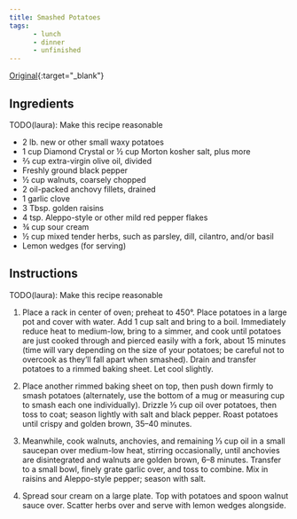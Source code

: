 ```yaml
---
title: Smashed Potatoes
tags: 
      - lunch
      - dinner
      - unfinished
---
```


[Original](https://www.bonappetit.com/recipe/crispy-smashed-potatoes-with-walnut-dressing){:target="_blank"}

## Ingredients

TODO(laura): Make this recipe reasonable

* 2 lb. new or other small waxy potatoes
* 1 cup Diamond Crystal or ½ cup Morton kosher salt, plus more
* ⅔ cup extra-virgin olive oil, divided
* Freshly ground black pepper
* ½ cup walnuts, coarsely chopped
* 2 oil-packed anchovy fillets, drained
* 1 garlic clove
* 3 Tbsp. golden raisins
* 4 tsp. Aleppo-style or other mild red pepper flakes
* ¾ cup sour cream
* ½ cup mixed tender herbs, such as parsley, dill, cilantro, and/or basil
* Lemon wedges (for serving)


## Instructions

TODO(laura): Make this recipe reasonable

1. Place a rack in center of oven; preheat to 450°. Place potatoes in a large pot and cover with water. Add 1 cup salt and bring to a boil. Immediately reduce heat to medium-low, bring to a simmer, and cook until potatoes are just cooked through and pierced easily with a fork, about 15 minutes (time will vary depending on the size of your potatoes; be careful not to overcook as they’ll fall apart when smashed). Drain and transfer potatoes to a rimmed baking sheet. Let cool slightly.

2. Place another rimmed baking sheet on top, then push down firmly to smash potatoes (alternately, use the bottom of a mug or measuring cup to smash each one individually). Drizzle ⅓ cup oil over potatoes, then toss to coat; season lightly with salt and black pepper. Roast potatoes until crispy and golden brown, 35–40 minutes.

3. Meanwhile, cook walnuts, anchovies, and remaining ⅓ cup oil in a small saucepan over medium-low heat, stirring occasionally, until anchovies are disintegrated and walnuts are golden brown, 6–8 minutes. Transfer to a small bowl, finely grate garlic over, and toss to combine. Mix in raisins and Aleppo-style pepper; season with salt.

4. Spread sour cream on a large plate. Top with potatoes and spoon walnut sauce over. Scatter herbs over and serve with lemon wedges alongside.